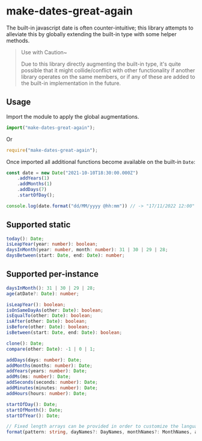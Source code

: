 # make-dates-great-again
The built-in javascript date is often counter-intuitive; this library attempts to alleviate this by globally extending the built-in type with some helper methods.

> Use with Caution~ 
> 
> Due to this library directly augmenting the built-in type, it's quite possible that it might collide/conflict with other functionality if another library operates on the same members, or if any of these are added to the built-in implementation in the future.

## Usage
Import the module to apply the global augmentations.
```typescript
import("make-dates-great-again");
```
Or
```javascript
require("make-dates-great-again");
```
Once imported all additional functions become available on the built-in `Date`:
```typescript
const date = new Date("2021-10-10T18:30:00.000Z")
    .addYears(1)
    .addMonths(1)
    .addDays(7)
    .startOfDay();

console.log(date.format("dd/MM/yyyy @hh:mm")) // -> "17/11/2022 12:00"
```

## Supported static
```typescript
today(): Date;
isLeapYear(year: number): boolean;
daysInMonth(year: number, month: number): 31 | 30 | 29 | 28;
daysBetween(start: Date, end: Date): number;
```

## Supported per-instance
```typescript
daysInMonth(): 31 | 30 | 29 | 28;
age(atDate?: Date): number;

isLeapYear(): boolean;
isOnSameDayAs(other: Date): boolean;
isEqualTo(other: Date): boolean;
isAfter(other: Date): boolean;
isBefore(other: Date): boolean;
isBetween(start: Date, end: Date): boolean;

clone(): Date;
compare(other: Date): -1 | 0 | 1;

addDays(days: number): Date;
addMonths(months: number): Date;
addYears(years: number): Date;
addMs(ms: number): Date;
addSeconds(seconds: number): Date;
addMinutes(minutes: number): Date;
addHours(hours: number): Date;

startOfDay(): Date;
startOfMonth(): Date;
startOfYear(): Date;

// Fixed length arrays can be provided in order to customize the language elements like day and month names in order to support a localized format.
format(pattern: string, dayNames?: DayNames, monthNames?: MonthNames, am?: string, pm?: string): string;
```